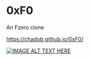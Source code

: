 # 0xF0
An Fzero clone

https://chadob.github.io/0xF0/

[![IMAGE ALT TEXT HERE](https://img.youtube.com/vi/PsuKrtVGAZQ/0.jpg)](https://www.youtube.com/watch?v=PsuKrtVGAZQ)
